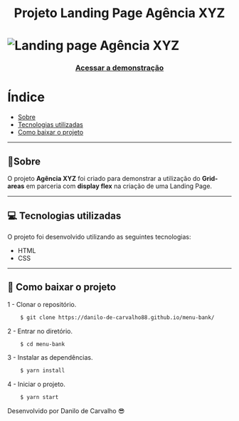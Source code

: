 <h1 align="center">
    <p>Projeto Landing Page Agência XYZ</p>
</h1>

<h1>
<img src="src/imagens/agenciaxyz.gif" alt="Landing page Agência XYZ">
</h1>

<h3 align="center">
    <a href="https://danilo-de-carvalho88.github.io/menu-bank/">Acessar a demonstração</a>
</h3>

# Índice

- [Sobre](#-sobre)
- [Tecnologias utilizadas](#-tecnologias-utilizadas)
- [Como baixar o projeto](#-como-baixar-o-projeto)
---
## 📝Sobre

O projeto **Agência XYZ** foi criado para demonstrar a utilização do **Grid-areas** em parceria com **display flex** na criação de uma Landing Page.

---
## 💻 Tecnologias utilizadas

O projeto foi desenvolvido utilizando as seguintes tecnologias:

- HTML
- CSS

---

## 💽 Como baixar o projeto

1 - Clonar o repositório.

```bash
    $ git clone https://danilo-de-carvalho88.github.io/menu-bank/
```

2 - Entrar no diretório.

```bash
    $ cd menu-bank 
```

3 - Instalar as dependências.

```bash
    $ yarn install 
```

4 - Iniciar o projeto.

```bash
    $ yarn start
```

Desenvolvido por Danilo de Carvalho 😎